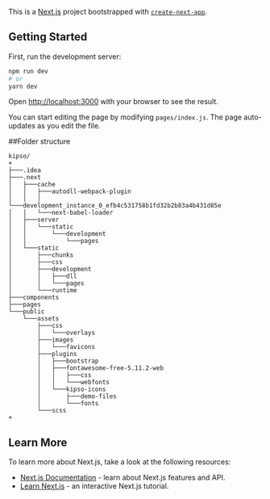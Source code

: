 This is a [Next.js](https://nextjs.org/) project bootstrapped with [`create-next-app`](https://github.com/zeit/next.js/tree/canary/packages/create-next-app).

## Getting Started

First, run the development server:

```bash
npm run dev
# or
yarn dev
```

Open [http://localhost:3000](http://localhost:3000) with your browser to see the result.

You can start editing the page by modifying `pages/index.js`. The page auto-updates as you edit the file.

##Folder structure
```
kipso/
+
├───.idea
├───.next
│   ├───cache
│   │   ├───autodll-webpack-plugin
│   │   │   └───development_instance_0_efb4c531758b1fd32b2b83a4b431d85e
│   │   └───next-babel-loader
│   ├───server
│   │   └───static
│   │       └───development
│   │           └───pages
│   └───static
│       ├───chunks
│       ├───css
│       ├───development
│       │   ├───dll
│       │   └───pages
│       └───runtime
├───components
├───pages
└───public
    └───assets
        ├───css
        │   └───overlays
        ├───images
        │   └───favicons
        ├───plugins
        │   ├───bootstrap
        │   ├───fontawesome-free-5.11.2-web
        │   │   ├───css
        │   │   └───webfonts
        │   └───kipso-icons
        │       ├───demo-files
        │       └───fonts
        └───scss
+
```
## Learn More

To learn more about Next.js, take a look at the following resources:

- [Next.js Documentation](https://nextjs.org/docs) - learn about Next.js features and API.
- [Learn Next.js](https://nextjs.org/learn) - an interactive Next.js tutorial.


